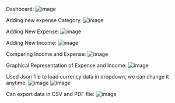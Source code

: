 Dashboard:
![image](https://user-images.githubusercontent.com/59326871/131341769-e0ab84e8-4f47-4a8a-ba3d-584aa8a3cc82.png)

Adding new expense Category.
![image](https://user-images.githubusercontent.com/59326871/131341896-46684a73-843d-4305-af12-efd47821a3ef.png)

Adding New Expense:
![image](https://user-images.githubusercontent.com/59326871/131341996-36f2713b-f421-463b-8ea9-c67f22de927f.png)

Adding New Income:
![image](https://user-images.githubusercontent.com/59326871/131342069-1e52af5d-8fd7-4e32-858f-fb9daf3a6950.png)

Comparing Income and Expense:
![image](https://user-images.githubusercontent.com/59326871/131342121-47c861fc-cb3e-42ab-bddc-bf0e75533f1e.png)

Graphical Representation of Expense and Income:
![image](https://user-images.githubusercontent.com/59326871/131342236-201160f6-51fc-4a6f-bb17-6c4dd61c9e5b.png)

Used Json file to load currency data in dropdown, we can change it anytime.
![image](https://user-images.githubusercontent.com/59326871/131342342-5d6931da-6d7e-45d3-8f74-ad21c32ceffc.png)
![image](https://user-images.githubusercontent.com/59326871/131342404-bf805d2f-1de6-49fa-8f9c-640ea0676459.png)

Can export data in CSV and PDF file:
![image](https://user-images.githubusercontent.com/59326871/131342568-e633dda5-e719-42d0-bc76-a100bcdf727a.png)


